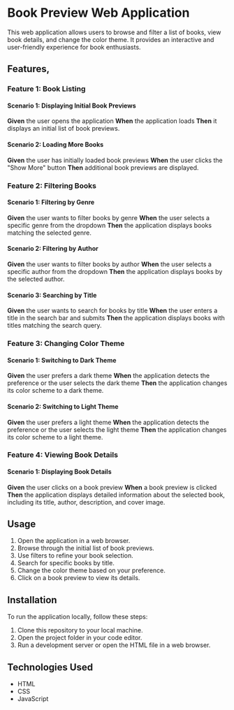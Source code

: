 # Book Preview Web Application

This web application allows users to browse and filter a list of books, view book details, and change the color theme. It provides an interactive and user-friendly experience for book enthusiasts.

## Features, 

### Feature 1: Book Listing

#### Scenario 1: Displaying Initial Book Previews

**Given** the user opens the application
**When** the application loads
**Then** it displays an initial list of book previews.

#### Scenario 2: Loading More Books

**Given** the user has initially loaded book previews
**When** the user clicks the "Show More" button
**Then** additional book previews are displayed.

### Feature 2: Filtering Books

#### Scenario 1: Filtering by Genre

**Given** the user wants to filter books by genre
**When** the user selects a specific genre from the dropdown
**Then** the application displays books matching the selected genre.

#### Scenario 2: Filtering by Author

**Given** the user wants to filter books by author
**When** the user selects a specific author from the dropdown
**Then** the application displays books by the selected author.

#### Scenario 3: Searching by Title

**Given** the user wants to search for books by title
**When** the user enters a title in the search bar and submits
**Then** the application displays books with titles matching the search query.

### Feature 3: Changing Color Theme

#### Scenario 1: Switching to Dark Theme

**Given** the user prefers a dark theme
**When** the application detects the preference or the user selects the dark theme
**Then** the application changes its color scheme to a dark theme.

#### Scenario 2: Switching to Light Theme

**Given** the user prefers a light theme
**When** the application detects the preference or the user selects the light theme
**Then** the application changes its color scheme to a light theme.

### Feature 4: Viewing Book Details

#### Scenario 1: Displaying Book Details

**Given** the user clicks on a book preview
**When** a book preview is clicked
**Then** the application displays detailed information about the selected book, including its title, author, description, and cover image.

## Usage

1. Open the application in a web browser.
2. Browse through the initial list of book previews.
3. Use filters to refine your book selection.
4. Search for specific books by title.
5. Change the color theme based on your preference.
6. Click on a book preview to view its details.

## Installation

To run the application locally, follow these steps:

1. Clone this repository to your local machine.
2. Open the project folder in your code editor.
3. Run a development server or open the HTML file in a web browser.

## Technologies Used

- HTML
- CSS
- JavaScript
